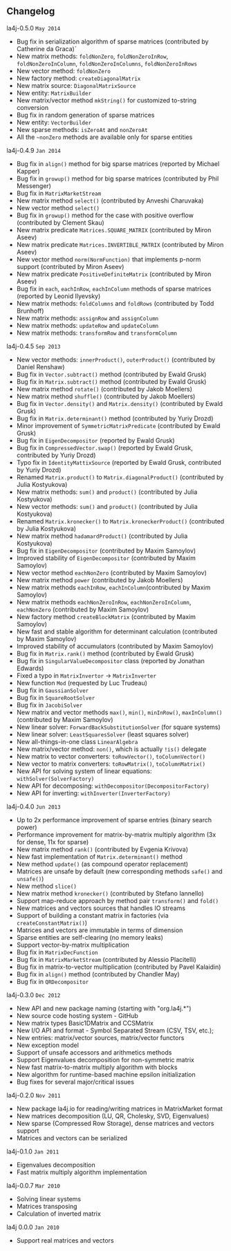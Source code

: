 Changelog
---------
la4j-0.5.0 `May 2014`
 * Bug fix in serialization algorithm of sparse matrices (contributed by Catherine da Graca)`
 * New matrix methods: `foldNonZero`, `foldNonZeroInRow`, `foldNonZeroInColumn`, `foldNonZeroInColumns`, `foldNonZeroInRows`
 * New vector method: `foldNonZero`
 * New factory method: `createDiagonalMatrix`
 * New matrix source: `DiagonalMatrixSource`
 * New entity: `MatrixBuilder`
 * New matrix/vector method `mkString()` for customized to-string conversion
 * Bug fix in random generation of sparse matrices
 * New entity: `VectorBuilder`
 * New sparse methods: `isZeroAt` and `nonZeroAt`
 * All the `~nonZero` methods are available only for sparse entities

la4j-0.4.9 `Jan 2014`
 * Bug fix in `align()` method for big sparse matrices (reported by Michael Kapper)
 * Bug fix in `growup()` method for big sparse matrices (contributed by Phil Messenger)
 * Bug fix in `MatrixMarketStream`
 * New matrix method `select()` (contributed by Anveshi Charuvaka)
 * New vector method `select()`
 * Bug fix in `growup()` method for the case with positive overflow (contributed by Clement Skau)
 * New matrix predicate `Matrices.SQUARE_MATRIX` (contributed by Miron Aseev)
 * New matrix predicate `Matrices.INVERTIBLE_MATRIX` (contributed by Miron Aseev)
 * New vector method `norm(NormFunction)` that implements p-norm support (contributed by Miron Aseev)
 * New matrix predicate `PositiveDefiniteMatrix` (contributed by Miron Aseev)
 * Bug fix in `each`, `eachInRow`, `eachInColumn` methods of sparse matrices (reported by Leonid Ilyevsky)
 * New matrix methods: `foldColumns` and `foldRows` (contributed by Todd Brunhoff)
 * New matrix methods: `assignRow` and `assignColumn`
 * New matrix methods: `updateRow` and `updateColumn`
 * New matrix methods: `transformRow` and `transformColumn`

la4j-0.4.5 `Sep 2013`
 * New vector methods: `innerProduct()`, `outerProduct()` (contributed by Daniel Renshaw)
 * Bug fix in `Vector.subtract()` method (contributed by Ewald Grusk)
 * Bug fix in `Matrix.subtract()` method (contributed by Ewald Grusk)
 * New matrix method `rotate()` (contributed by Jakob Moellers)
 * New matrix method `shuffle()` (contributed by Jakob Moellers)
 * Bug fix in `Vector.density()` and `Matrix.density()` (contributed by Ewald Grusk)
 * Bug fix in `Matrix.determinant()` method (contributed by Yuriy Drozd)
 * Minor improvement of `SymmetricMatrixPredicate` (contributed by Ewald Grusk)
 * Bug fix in `EigenDecompositor` (reported by Ewald Grusk)
 * Bug fix in `CompressedVector.swap()` (reported by Ewald Grusk, contributed by Yuriy Drozd)
 * Typo fix in `IdentityMattixSource` (reported by Ewald Grusk, contributed by Yuriy Drozd)
 * Renamed `Matrix.product()` to `Matrix.diagonalProduct()` (contributed by Julia Kostyukova)
 * New matrix methods: `sum()` and `product()` (contributed by Julia Kostyukova)
 * New vector methods: `sum()` and `product()` (contributed by Julia Kostyukova)
 * Renamed `Matrix.kronecker()` to `Matrix.kroneckerProduct()` (contributed by Julia Kostyukova)
 * New matrix method `hadamardProduct()` (contributed by Julia Kostyukova)
 * Bug fix in `EigenDecompositor` (contributed by Maxim Samoylov)
 * Improved stability of `EigenDecompositor` (contributed by Maxim Samoylov)
 * New vector method `eachNonZero` (contributed by Maxim Samoylov)
 * New matrix method `power` (contributed by Jakob Moellers)
 * New matrix methods `eachInRow`, `eachInColumn`(contributed by Maxim Samoylov)
 * New matrix methods `eachNonZeroInRow`, `eachNonZeroInColumn`, `eachNonZero` (contributed by Maxim Samoylov)
 * New factory method `createBlockMatrix` (contributed by Maxim Samoylov)
 * New fast and stable algorithm for determinant calculation (contributed by Maxim Samoylov)
 * Improved stability of accumulators (contributed by Maxim Samoylov)
 * Bug fix in `Matrix.rank()` method (contributed by Ewald Grusk)
 * Bug fix in `SingularValueDecompositor` class (reported by Jonathan Edwards)
 * Fixed a typo in `MatrixInvertor` -> `MatrixInverter`
 * New function `Mod` (requested by Luc Trudeau)
 * Bug fix in `GaussianSolver`
 * Bug fix in `SquareRootSolver`
 * Bug fix in `JacobiSolver`
 * New matrix and vector methods `max()`, `min()`, `minInRow()`, `maxInColumn()` (contributed by Maxim Samoylov)
 * New linear solver: `ForwardBackSubstitutionSolver` (for square systems)
 * New linear solver: `LeastSquaresSolver` (least squares solver)
 * New all-things-in-one class `LinearAlgebra`
 * New matrix/vector method: `non()`, which is actually `!is()` delegate
 * New matrix to vector converters: `toRowVector()`, `toColumnVector()`
 * New vector to matrix converters: `toRowMatrix()`, `toColumnMatrix()`
 * New API for solving system of linear equations: `withSolver(SolverFactory)`
 * New API for decomposing: `withDecompositor(DecompositorFactory)`
 * New API for inverting: `withInverter(InverterFactory)`

la4j-0.4.0 `Jun 2013`
 * Up to 2x performance improvement of sparse entries (binary search power)
 * Performance improvement for matrix-by-matrix multiply algorithm (3x for dense, 11x for sparse)
 * New matrix method `rank()` (contributed by Evgenia Krivova)
 * New fast implementation of `Matrix.determinant()` method
 * New method `update()` (as compound operator replacement)
 * Matrices are unsafe by default (new corresponding methods `safe()` and `unsafe()`)
 * New method `slice()`
 * New matrix method `kronecker()` (contributed by Stefano Iannello)
 * Support map-reduce approach by method pair `transform()` and `fold()`
 * New matrices and vectors sources that handles IO streams
 * Support of building a constant matrix in factories (via `createConstantMatrix()`)
 * Matrices and vectors are immutable in terms of dimension
 * Sparse entities are self-clearing (no memory leaks)
 * Support vector-by-matrix multiplication
 * Bug fix in `MatrixDecFunction`
 * Bug fix in `MatrixMarketStream` (contributed by Alessio Placitelli)
 * Bug fix in matrix-to-vector multiplication (contributed by Pavel Kalaidin)
 * Bug fix in `align()` method (contributed by Chandler May)
 * Bug fix in `QRDecompositor`
 
la4j-0.3.0 `Dec 2012`
 * New API and new package naming (starting with "org.la4j.*")
 * New source code hosting system - GitHub
 * New matrix types Basic1DMatrix and CCSMatrix
 * New I/O API and format - Symbol Separated Stream (CSV, TSV, etc.);
 * New entries: matrix/vector sources, matrix/vector functors
 * New exception model
 * Support of unsafe accessors and arithmetics methods
 * Support Eigenvalues decomposition for non-symmetric matrix
 * New fast matrix-to-matrix multiply algorithm with blocks
 * New algorithm for runtime-based machine epsilon initialization
 * Bug fixes for several major/critical issues
 
la4j-0.2.0 `Nov 2011`
 * New package la4j.io for reading/writing matrices in MatrixMarket format
 * New matrices decomposition (LU, QR, Cholesky, SVD, Eigenvalues)
 * New sparse (Compressed Row Storage), dense matrices and vectors support
 * Matrices and vectors can be serialized
 
la4j-0.1.0 `Jan 2011`
 * Eigenvalues decomposition
 * Fast matrix multiply algorithm implementation
 
la4j-0.0.7 `Mar 2010`
 * Solving linear systems
 * Matrices transposing
 * Calculation of inverted matrix
 
la4j 0.0.0 `Jan 2010`
 * Support real matrices and vectors

